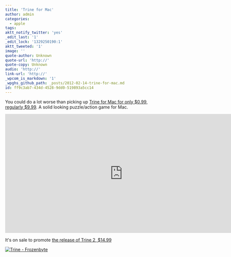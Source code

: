 ```yaml
---
title: 'Trine for Mac'
author: admin
categories:
  - apple
tags: 
aktt_notify_twitter: 'yes'
_edit_last: '1'
_edit_lock: '1329250190:1'
aktt_tweeted: '1'
image: ''
quote-author: Unknown
quote-url: 'http://'
quote-copy: Unknown
audio: 'http://'
link-url: 'http://'
_wpcom_is_markdown: '1'
_wpghs_github_path: _posts/2012-02-14-trine-for-mac.md
id: ff9c3ab7-434d-4528-9dd0-519893a5cc14
---
```

<p>You could do a lot worse than picking up <a href="http://click.linksynergy.com/fs-bin/stat?id=6PFrOqNV4B8&offerid=146261&type=3&subid=0&tmpid=1826&RD_PARM1=http%253A%252F%252Fitunes.apple.com%252Fca%252Fapp%252Ftrine%252Fid411903084%253Fmt%253D12%2526uo%253D4%2526partnerId%253D30" target="itunes_store">Trine for Mac for only $0.99, regularly $9.99</a>. A solid looking puzzle/action game for Mac.</p>
<p><iframe width="759" height="386" src="http://www.youtube.com/embed/LXdwRmiZam4" frameborder="0" allowfullscreen></iframe></p>
<p>It's on sale to promote <a href="http://click.linksynergy.com/fs-bin/stat?id=6PFrOqNV4B8&offerid=146261&type=3&subid=0&tmpid=1826&RD_PARM1=http%253A%252F%252Fitunes.apple.com%252Fca%252Fapp%252Ftrine-2%252Fid483381002%253Fmt%253D12%2526uo%253D4%2526partnerId%253D30" target="itunes_store">the release of Trine 2, $14.99</a></p>
<p><a href="http://click.linksynergy.com/fs-bin/stat?id=6PFrOqNV4B8&offerid=146261&type=3&subid=0&tmpid=1826&RD_PARM1=http%253A%252F%252Fitunes.apple.com%252Fca%252Fapp%252Ftrine%252Fid411903084%253Fmt%253D12%2526uo%253D4%2526partnerId%253D30" target="itunes_store"><img src="http://r.mzstatic.com/images/web/linkmaker/badge_macappstore-lrg.gif" alt="Trine - Frozenbyte" style="border: 0;"/></a></p>
